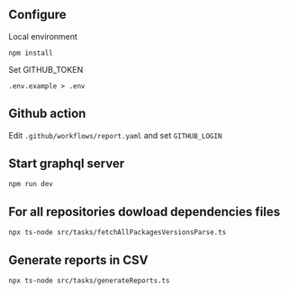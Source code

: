 ## Configure

Local environment

```
npm install
```

Set GITHUB_TOKEN

```
.env.example > .env
```

## Github action

Edit `.github/workflows/report.yaml` and set `GITHUB_LOGIN`

## Start graphql server

```
npm run dev
```

## For all repositories dowload dependencies files

```
npx ts-node src/tasks/fetchAllPackagesVersionsParse.ts
```

## Generate reports in CSV

```
npx ts-node src/tasks/generateReports.ts
```
